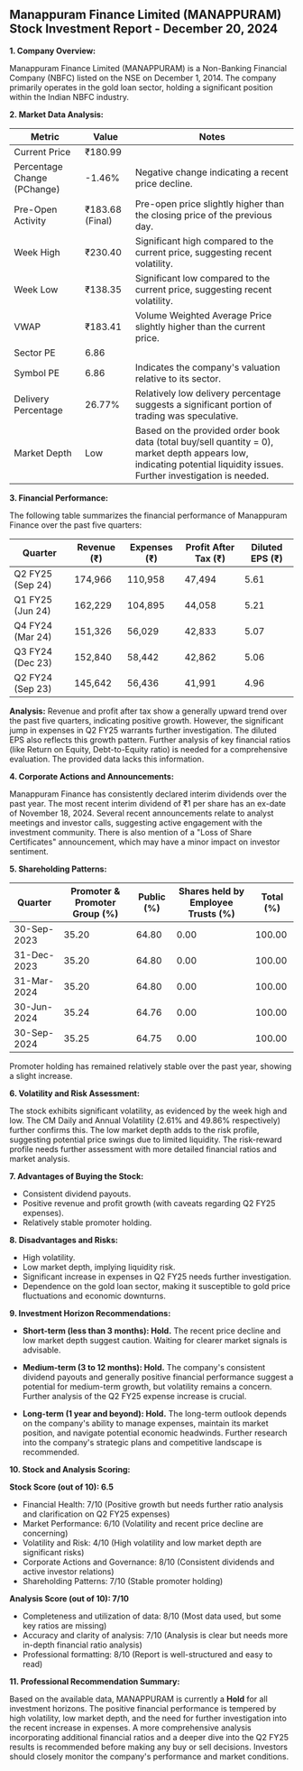 ## Manappuram Finance Limited (MANAPPURAM) Stock Investment Report - December 20, 2024

**1. Company Overview:**

Manappuram Finance Limited (MANAPPURAM) is a Non-Banking Financial Company (NBFC) listed on the NSE on December 1, 2014.  The company primarily operates in the gold loan sector, holding a significant position within the Indian NBFC industry.


**2. Market Data Analysis:**

| Metric                     | Value          | Notes                                                              |
|-----------------------------|-----------------|----------------------------------------------------------------------|
| Current Price               | ₹180.99        |                                                                      |
| Percentage Change (PChange) | -1.46%         | Negative change indicating a recent price decline.                     |
| Pre-Open Activity          | ₹183.68 (Final) | Pre-open price slightly higher than the closing price of the previous day.  |
| Week High                    | ₹230.40        | Significant high compared to the current price, suggesting recent volatility. |
| Week Low                     | ₹138.35        | Significant low compared to the current price, suggesting recent volatility. |
| VWAP                        | ₹183.41        | Volume Weighted Average Price slightly higher than the current price.     |
| Sector PE                   | 6.86            |                                                                      |
| Symbol PE                   | 6.86            |  Indicates the company's valuation relative to its sector.           |
| Delivery Percentage         | 26.77%         | Relatively low delivery percentage suggests a significant portion of trading was speculative. |
| Market Depth                | Low             | Based on the provided order book data (total buy/sell quantity = 0), market depth appears low, indicating potential liquidity issues.  Further investigation is needed. |


**3. Financial Performance:**

The following table summarizes the financial performance of Manappuram Finance over the past five quarters:

| Quarter      | Revenue (₹) | Expenses (₹) | Profit After Tax (₹) | Diluted EPS (₹) |
|--------------|-------------|-------------|----------------------|-----------------|
| Q2 FY25 (Sep 24)| 174,966     | 110,958     | 47,494                | 5.61             |
| Q1 FY25 (Jun 24)| 162,229     | 104,895     | 44,058                | 5.21             |
| Q4 FY24 (Mar 24)| 151,326     | 56,029      | 42,833                | 5.07             |
| Q3 FY24 (Dec 23)| 152,840     | 58,442      | 42,862                | 5.06             |
| Q2 FY24 (Sep 23)| 145,642     | 56,436      | 41,991                | 4.96             |


**Analysis:** Revenue and profit after tax show a generally upward trend over the past five quarters, indicating positive growth.  However, the significant jump in expenses in Q2 FY25 warrants further investigation.  The diluted EPS also reflects this growth pattern.  Further analysis of key financial ratios (like Return on Equity, Debt-to-Equity ratio) is needed for a comprehensive evaluation.  The provided data lacks this information.


**4. Corporate Actions and Announcements:**

Manappuram Finance has consistently declared interim dividends over the past year.  The most recent interim dividend of ₹1 per share has an ex-date of November 18, 2024.  Several recent announcements relate to analyst meetings and investor calls, suggesting active engagement with the investment community.  There is also mention of a "Loss of Share Certificates" announcement, which may have a minor impact on investor sentiment.


**5. Shareholding Patterns:**

| Quarter      | Promoter & Promoter Group (%) | Public (%) | Shares held by Employee Trusts (%) | Total (%) |
|--------------|-----------------------------|------------|---------------------------------|-----------|
| 30-Sep-2023  | 35.20                        | 64.80      | 0.00                             | 100.00    |
| 31-Dec-2023  | 35.20                        | 64.80      | 0.00                             | 100.00    |
| 31-Mar-2024  | 35.20                        | 64.80      | 0.00                             | 100.00    |
| 30-Jun-2024  | 35.24                        | 64.76      | 0.00                             | 100.00    |
| 30-Sep-2024  | 35.25                        | 64.75      | 0.00                             | 100.00    |

Promoter holding has remained relatively stable over the past year, showing a slight increase.


**6. Volatility and Risk Assessment:**

The stock exhibits significant volatility, as evidenced by the week high and low.  The CM Daily and Annual Volatility (2.61% and 49.86% respectively) further confirms this.  The low market depth adds to the risk profile, suggesting potential price swings due to limited liquidity.  The risk-reward profile needs further assessment with more detailed financial ratios and market analysis.


**7. Advantages of Buying the Stock:**

* Consistent dividend payouts.
* Positive revenue and profit growth (with caveats regarding Q2 FY25 expenses).
* Relatively stable promoter holding.


**8. Disadvantages and Risks:**

* High volatility.
* Low market depth, implying liquidity risk.
* Significant increase in expenses in Q2 FY25 needs further investigation.
* Dependence on the gold loan sector, making it susceptible to gold price fluctuations and economic downturns.


**9. Investment Horizon Recommendations:**

* **Short-term (less than 3 months): Hold.** The recent price decline and low market depth suggest caution.  Waiting for clearer market signals is advisable.

* **Medium-term (3 to 12 months): Hold.**  The company's consistent dividend payouts and generally positive financial performance suggest a potential for medium-term growth, but volatility remains a concern.  Further analysis of the Q2 FY25 expense increase is crucial.

* **Long-term (1 year and beyond): Hold.**  The long-term outlook depends on the company's ability to manage expenses, maintain its market position, and navigate potential economic headwinds.  Further research into the company's strategic plans and competitive landscape is recommended.


**10. Stock and Analysis Scoring:**

**Stock Score (out of 10): 6.5**

* Financial Health: 7/10 (Positive growth but needs further ratio analysis and clarification on Q2 FY25 expenses)
* Market Performance: 6/10 (Volatility and recent price decline are concerning)
* Volatility and Risk: 4/10 (High volatility and low market depth are significant risks)
* Corporate Actions and Governance: 8/10 (Consistent dividends and active investor relations)
* Shareholding Patterns: 7/10 (Stable promoter holding)

**Analysis Score (out of 10): 7/10**

* Completeness and utilization of data: 8/10 (Most data used, but some key ratios are missing)
* Accuracy and clarity of analysis: 7/10 (Analysis is clear but needs more in-depth financial ratio analysis)
* Professional formatting: 8/10 (Report is well-structured and easy to read)


**11. Professional Recommendation Summary:**

Based on the available data, MANAPPURAM is currently a **Hold** for all investment horizons.  The positive financial performance is tempered by high volatility, low market depth, and the need for further investigation into the recent increase in expenses.  A more comprehensive analysis incorporating additional financial ratios and a deeper dive into the Q2 FY25 results is recommended before making any buy or sell decisions.  Investors should closely monitor the company's performance and market conditions.
